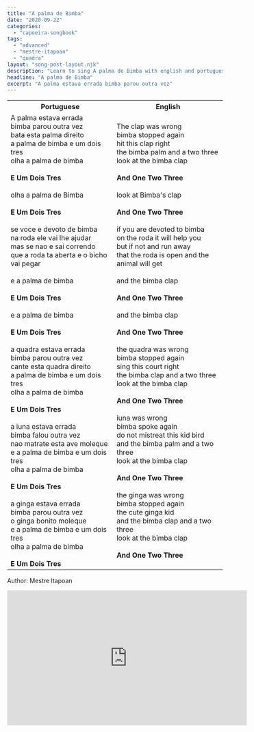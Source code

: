```yaml
---
title: "A palma de Bimba"
date: "2020-09-22"
categories:
  - "capoeira-songbook"
tags:
  - "advanced"
  - "mestre-itapoan"
  - "quadra"
layout: "song-post-layout.njk"
description: "Learn to sing A palma de Bimba with english and portuguese translations along with a video to help you learn."
headline: "A palma de Bimba"
excerpt: "A palma estava errada bimba parou outra vez"
---
```


<table class="capoeira-table">
    <tr class="header-row">
        <th>Portuguese</th>
        <th>English</th>
    </tr>
    <tr>
        <td>
            A palma estava errada<br>
            bimba parou outra vez<br>
            bata esta palma direito<br>
            a palma de bimba e um dois tres<br>
            olha a palma de bimba<br><br>
            <strong>E Um Dois Tres</strong><br><br>
            olha a palma de Bimba<br><br>
            <strong>E Um Dois Tres</strong><br><br>
            se voce e devoto de bimba<br>
            na roda ele vai lhe ajudar<br>
            mas se nao e sai correndo<br>
            que a roda ta aberta e o bicho vai pegar<br><br>
            e a palma de bimba<br><br>
            <strong>E Um Dois Tres</strong><br><br>
            e a palma de bimba<br><br>
            <strong>E Um Dois Tres</strong><br><br>
            a quadra estava errada<br>
            bimba parou outra vez<br>
            cante esta quadra direito<br>
            a palma de bimba e um dois tres<br>
            olha a palma de bimba<br><br>
            <strong>E Um Dois Tres</strong><br><br>
            a iuna estava errada<br>
            bimba falou outra vez<br>
            nao matrate esta ave moleque<br>
            e a palma de bimba e um dois tres<br>
            olha a palma de bimba<br><br>
            <strong>E Um Dois Tres</strong><br><br>
            a ginga estava errada<br>
            bimba parou outra vez<br>
            o ginga bonito moleque<br>
            e a palma de bimba e um dois tres<br>
            olha a palma de bimba<br><br>
            <strong>E Um Dois Tres</strong>
        </td>
        <td>
            The clap was wrong<br>
            bimba stopped again<br>
            hit this clap right<br>
            the bimba palm and a two three<br>
            look at the bimba clap<br><br>
            <strong>And One Two Three</strong><br><br>
            look at Bimba's clap<br><br>
            <strong>And One Two Three</strong><br><br>
            if you are devoted to bimba<br>
            on the roda it will help you<br>
            but if not and run away<br>
            that the roda is open and the animal will get<br><br>
            and the bimba clap<br><br>
            <strong>And One Two Three</strong><br><br>
            and the bimba clap<br><br>
            <strong>And One Two Three</strong><br><br>
            the quadra was wrong<br>
            bimba stopped again<br>
            sing this court right<br>
            the bimba clap and a two three<br>
            look at the bimba clap<br><br>
            <strong>And One Two Three</strong><br><br>
            iuna was wrong<br>
            bimba spoke again<br>
            do not mistreat this kid bird<br>
            and the bimba palm and a two three<br>
            look at the bimba clap<br><br>
            <strong>And One Two Three</strong><br><br>
            the ginga was wrong<br>
            bimba stopped again<br>
            the cute ginga kid<br>
            and the bimba clap and a two three<br>
            look at the bimba clap<br><br>
            <strong>And One Two Three</strong>
        </td>
    </tr>
</table>

<figcaption>

Author: Mestre Itapoan

</figcaption>

<iframe width="560" height="315" src="https://www.youtube.com/embed/voMkLe-ZV_U" title="YouTube video player" frameborder="0" allow="accelerometer; autoplay; clipboard-write; encrypted-media; gyroscope; picture-in-picture" allowfullscreen></iframe>
